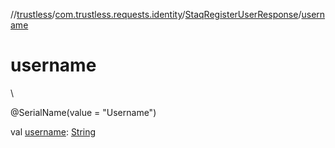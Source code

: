 //[trustless](../../../index.md)/[com.trustless.requests.identity](../index.md)/[StaqRegisterUserResponse](index.md)/[username](username.md)

# username

\

@SerialName(value = &quot;Username&quot;)

val [username](username.md): [String](https://kotlinlang.org/api/latest/jvm/stdlib/kotlin/-string/index.html)
